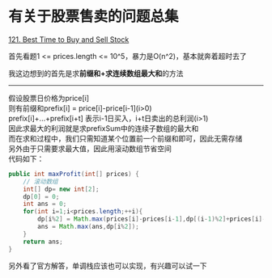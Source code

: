 # 有关于股票售卖的问题总集
[121. Best Time to Buy and Sell Stock](https://leetcode-cn.com/problems/best-time-to-buy-and-sell-stock/)

首先看题1 <= prices.length <= 10^5，暴力是O(n^2)，基本就奔着超时去了

我这边想到的首先是求**前缀和+求连续数组最大和**的方法
___
假设股票日价格为price[i]<br />
则有前缀和prefix[i] = price[i]-price[i-1]\(i>0\)<br />
prefix[i]+...+prefix[i+t] 表示i-1日买入，i+t日卖出的总利润(i>1)<br />
因此求最大的利润就是求prefixSum中的连续子数组的最大和<br />
而在求和过程中，我们只需知道某个位置前一个前缀和即可，因此无需存储<br />
另外由于只需要求最大值，因此用滚动数组节省空间<br />
代码如下：
```java
public int maxProfit(int[] prices) {
    // 滚动数组
    int[] dp= new int[2];
    dp[0] = 0;
    int ans = 0;
    for(int i=1;i<prices.length;++i){
        dp[i%2] = Math.max(prices[i]-prices[i-1],dp[(i-1)%2]+prices[i]-prices[i-1]);
        ans = Math.max(ans,dp[i%2]);
    }
    return ans;
}
```
另外看了官方解答，单调栈应该也可以实现，有兴趣可以试一下
